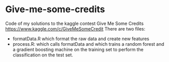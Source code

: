 Give-me-some-credits
====================

Code of my solutions to the kaggle contest Give Me Some Credits https://www.kaggle.com/c/GiveMeSomeCredit
There are two files:
- formatData.R which format the raw data and create new features
- process.R: which calls formatData and which trains a random forest and a gradient boosting machine on the training set to perform the classification on the test set.
